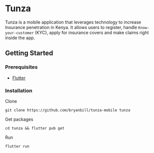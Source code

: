 # Tunza

Tunza is a mobile application that leverages technology to increase Insurance penetration in Kenya. 
It allows users to register, handle `Know-your-customer` (KYC), apply for insurance covers and make claims right inside the app. 

## Getting Started

### Prerequisites
- [Flutter](https://flutter.dev)

### Installation

Clone
```
git clone https://github.com/bryanbill/tunza-mobile tunza
```
Get packages
```
cd tunza && flutter pub get
```
Run
```
flutter run
```

